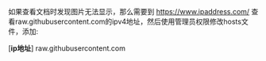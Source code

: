 如果查看文档时发现图片无法显示，那么需要到 https://www.ipaddress.com/ 查看raw.githubusercontent.com的ipv4地址，然后使用管理员权限修改hosts文件，添加:

[**ip地址**] raw.githubusercontent.com